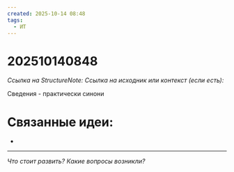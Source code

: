 ```yaml
---
created: 2025-10-14 08:48
tags:
  - ИТ
---
```

# 202510140848
*Ссылка на StructureNote:*
*Ссылка на исходник или контекст (если есть):* 

Сведения - практически синони
# Связанные идеи:
* 
---

*Что стоит развить? Какие вопросы возникли?*
